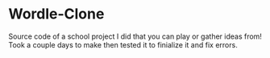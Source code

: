 # Wordle-Clone
Source code of a school project I did that you can play or gather ideas from! Took a couple days to make then tested it to finialize it and fix errors.

